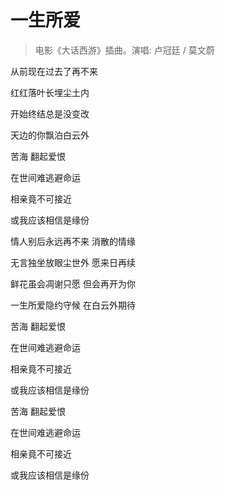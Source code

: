 # 一生所爱
> 电影《大话西游》插曲。演唱: 卢冠廷 / 莫文蔚

从前现在过去了再不来

红红落叶长埋尘土内

开始终结总是没变改

天边的你飘泊白云外

苦海 翻起爱恨

在世间难逃避命运

相亲竟不可接近

或我应该相信是缘份

情人别后永远再不来 消散的情缘

无言独坐放眼尘世外 愿来日再续

鲜花虽会凋谢只愿 但会再开为你

一生所爱隐约守候 在白云外期待

苦海 翻起爱恨

在世间难逃避命运

相亲竟不可接近

或我应该相信是缘份

苦海 翻起爱恨

在世间难逃避命运

相亲竟不可接近

或我应该相信是缘份